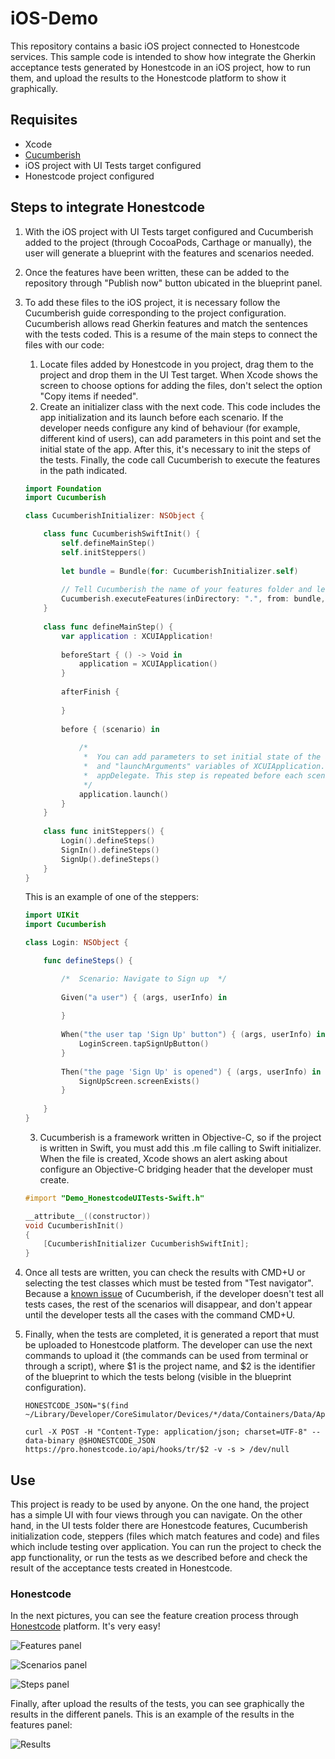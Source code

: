 # iOS-Demo

This repository contains a basic iOS project connected to Honestcode services. This sample code is intended to show how integrate the Gherkin acceptance tests generated by Honestcode in an iOS project, how to run them, and upload the results to the Honestcode platform to show it graphically.

## Requisites

* Xcode
* [Cucumberish](https://github.com/Ahmed-Ali/Cucumberish)
* iOS project with UI Tests target configured
* Honestcode project configured

## Steps to integrate Honestcode

1. With the iOS project with UI Tests target configured and Cucumberish added to the project (through CocoaPods, Carthage or manually), the user will generate a blueprint with the features and scenarios needed.
2. Once the features have been written, these can be added to the repository through "Publish now" button ubicated in the blueprint panel.
3. To add these files to the iOS project, it is necessary follow the Cucumberish guide corresponding to the project configuration. Cucumberish allows read Gherkin features and match the sentences with the tests coded. This is a resume of the main steps to connect the files with our code:
	1. Locate files added by Honestcode in you project, drag them to the project and drop them in the UI Test target. When Xcode shows the screen to choose options for adding the files, don't select the option "Copy items if needed".
	2. Create an initializer class with the next code. This code includes the app initialization and its launch before each scenario. If the developer needs configure any kind of behaviour (for example, different kind of users), can add parameters in this point and set the initial state of the app. After this, it's necessary to init the steps of the tests. Finally, the code call Cucumberish to execute the features in the path indicated.

	```Swift
	import Foundation
	import Cucumberish

	class CucumberishInitializer: NSObject {

	    class func CucumberishSwiftInit() {
	        self.defineMainStep()
	        self.initSteppers()
	        
	        let bundle = Bundle(for: CucumberishInitializer.self)
	        
	        // Tell Cucumberish the name of your features folder and let it execute them for you...
	        Cucumberish.executeFeatures(inDirectory: ".", from: bundle, includeTags: nil, excludeTags: nil)
	    }
	 
	    class func defineMainStep() {
	        var application : XCUIApplication!
	        
	        beforeStart { () -> Void in
	            application = XCUIApplication()
	        }
	        
	        afterFinish {
	            
	        }
	        
	        before { (scenario) in
	            
	            /*
	             *  You can add parameters to set initial state of the app through "launchEnvironment"
	             *  and "launchArguments" variables of XCUIApplication. Use these variables in
	             *  appDelegate. This step is repeated before each scene.
	             */
	            application.launch()
	        }
	    }
	    
	    class func initSteppers() {
	        Login().defineSteps()
	        SignIn().defineSteps()
	        SignUp().defineSteps()
	    }
	}
	```

	This is an example of one of the steppers:

	```Swift
	import UIKit
	import Cucumberish

	class Login: NSObject {

	    func defineSteps() {

	        /*  Scenario: Navigate to Sign up  */
	        
	        Given("a user") { (args, userInfo) in
	            
	        }
	        
	        When("the user tap 'Sign Up' button") { (args, userInfo) in
	            LoginScreen.tapSignUpButton()
	        }
	        
	        Then("the page 'Sign Up' is opened") { (args, userInfo) in
	            SignUpScreen.screenExists()
	        }
	        
	    }
	}
	```

	3. Cucumberish is a framework written in Objective-C, so if the project is written in Swift, you must add this .m file calling to Swift initializer. When the file is created, Xcode shows an alert asking about configure an Objective-C bridging header that the developer must create.

	```Objective-C
	#import "Demo_HonestcodeUITests-Swift.h"

	__attribute__((constructor))
	void CucumberishInit()
	{
	    [CucumberishInitializer CucumberishSwiftInit];
	}
	```

4. Once all tests are written, you can check the results with CMD+U or selecting the test classes which must be tested from "Test navigator". Because a [known issue](https://github.com/Ahmed-Ali/Cucumberish#known-issues) of Cucumberish, if the developer doesn't test all tests cases, the rest of the scenarios will disappear, and don't appear until the developer tests all the cases with the command CMD+U.
5. Finally, when the tests are completed, it is generated a report that must be uploaded to Honestcode platform. The developer can use the next commands to upload it (the commands can be used from terminal or through a script), where $1 is the project name, and $2 is the identifier of the blueprint to which the tests belong (visible in the blueprint configuration). 

	```
	HONESTCODE_JSON="$(find ~/Library/Developer/CoreSimulator/Devices/*/data/Containers/Data/Application/*/Documents/CucumberishTestResults-$1UITests.json)" 

	curl -X POST -H "Content-Type: application/json; charset=UTF-8" --data-binary @$HONESTCODE_JSON https://pro.honestcode.io/api/hooks/tr/$2 -v -s > /dev/null
	```

## Use

This project is ready to be used by anyone. On the one hand, the project has a simple UI with four views through you can navigate. On the other hand, in the UI tests folder there are Honestcode features, Cucumberish initialization code, steppers (files which match features and code) and files which include testing over application. You can run the project to check the app functionality, or run the tests as we described before and check the result of the acceptance tests created in Honestcode.

### Honestcode

In the next pictures, you can see the feature creation process through [Honestcode](https://pro.honestcode.io) platform. It's very easy!

![Features panel](./images/features.png "Features panel with all features of the blueprint selected")

![Scenarios panel](./images/scenarios.png "Scenarios panel with all scenarios of the feature selected")

![Steps panel](./images/steps.png "Steps panel with all steps of the scenario selected")

Finally, after upload the results of the tests, you can see graphically the results in the different panels. This is an example of the results in the features panel:

![Results](./images/results.png "Results of the tests in the features panel. There are 8 tests passed")
